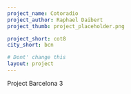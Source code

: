 ```yaml
---
project_name: Cotoradio
project_author: Raphael Daibert
project_thumb: project_placeholder.png

project_short: cot8
city_short: bcn

# Dont' change this
layout: project
---
```


Project Barcelona 3
